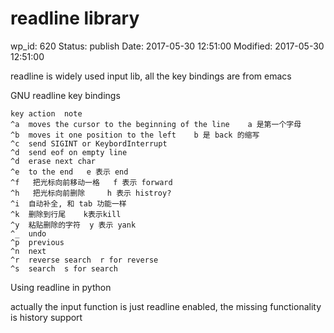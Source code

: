 # readline library


wp_id: 620
Status: publish
Date: 2017-05-30 12:51:00
Modified: 2017-05-30 12:51:00


readline is widely used input lib, all the key bindings are from emacs

GNU readline key bindings

```
key	action	note
^a	moves the cursor to the beginning of the line	 a 是第一个字母
^b	moves it one position to the left	 b 是 back 的缩写
^c	send SIGINT or KeybordInterrupt	
^d	send eof on empty line	
^d	erase next char	
^e	to the end	 e 表示 end
^f	 把光标向前移动一格	 f 表示 forward
^h	 把光标向前删除	 h 表示 histroy?
^i	自动补全, 和 tab 功能一样	
^k	删除到行尾	 k表示kill
^y	粘贴删除的字符	 y 表示 yank
^_	undo	
^p	previous	
^n	next	
^r	reverse search	r for reverse
^s	search	s for search
```

Using readline in python

actually the input function is just readline enabled, the missing functionality is history support
